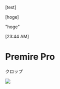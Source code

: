 [test]

[hoge]

"hoge"

[23:44 AM]

# Premire Pro
クロップ

![](https://gyazo.com/f518065d3345caddf31b497a2245deb8.png)
